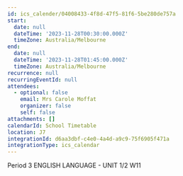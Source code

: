 ```yaml
---
id: ics_calender/04008433-4f8d-47f5-81f6-5be280de757a
start:
  date: null
  dateTime: '2023-11-28T00:30:00.000Z'
  timeZone: Australia/Melbourne
end:
  date: null
  dateTime: '2023-11-28T01:45:00.000Z'
  timeZone: Australia/Melbourne
recurrence: null
recurringEventId: null
attendees:
  - optional: false
    email: Mrs Carole Moffat
    organizer: false
    self: false
attachments: []
calendarId: School Timetable
location: J7
integrationId: d6aa3dbf-c4e0-4a4d-a9c9-75f6905f471a
integrationType: ics_calendar
---
```

Period 3
ENGLISH LANGUAGE - UNIT 1/2 W11